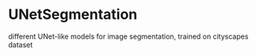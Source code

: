 # UNetSegmentation
different UNet-like models for image segmentation, trained on cityscapes dataset
